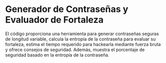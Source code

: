 # Generador de Contraseñas y Evaluador de Fortaleza
El código proporciona una herramienta para generar contraseñas seguras de longitud variable, calcula la entropía de la contraseña para evaluar su fortaleza, estima el tiempo requerido para hackearla mediante fuerza bruta y ofrece consejos de seguridad. Además, muestra el porcentaje de seguridad basado en la entropía de la contraseña.
